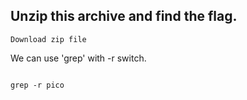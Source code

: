 ## Unzip this archive and find the flag.

    Download zip file

We can use 'grep' with -r switch.

```console

grep -r pico 


```


